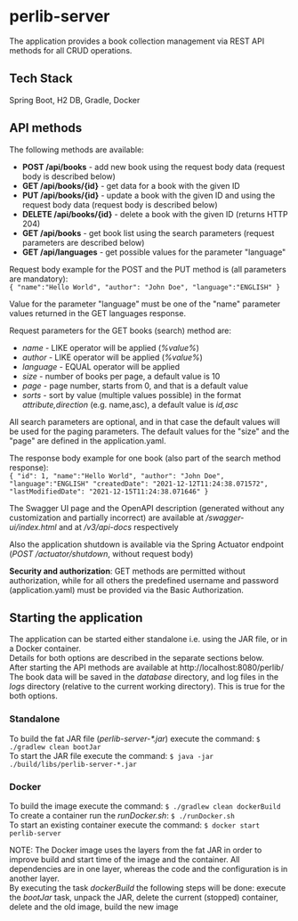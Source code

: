 # perlib-server

The application provides a book collection management via REST API methods for all CRUD operations.

## Tech Stack

Spring Boot, H2 DB, Gradle, Docker

## API methods

The following methods are available:

- __POST /api/books__ - add new book using the request body data (request body is described below)
- __GET /api/books/{id}__ - get data for a book with the given ID
- __PUT /api/books/{id}__ - update a book with the given ID and using the request body data (request body is described below)
- __DELETE /api/books/{id}__ - delete a book with the given ID (returns HTTP 204)
- __GET /api/books__ - get book list using the search parameters (request parameters are described below)
- __GET /api/languages__ - get possible values for the parameter "language"

Request body example for the POST and the PUT method is (all parameters are mandatory):  
`{
    "name":"Hello World",
    "author": "John Doe",
    "language":"ENGLISH"
}`

Value for the parameter "language" must be one of the "name" parameter values returned in the GET languages response.

Request parameters for the GET books (search) method are:
- _name_ - LIKE operator will be applied (_%value%_)
- _author_ - LIKE operator will be applied (_%value%_)
- _language_ - EQUAL operator will be applied
- _size_ - number of books per page, a default value is 10
- _page_ - page number, starts from 0, and that is a default value
- _sorts_ - sort by value (multiple values possible) in the format _attribute,direction_ (e.g. name,asc), a default value is _id,asc_

All search parameters are optional, and in that case the default values will be used for the paging parameters.
The default values for the "size" and the "page" are defined in the application.yaml.

The response body example for one book (also part of the search method response):  
`{
    "id": 1,
    "name":"Hello World",
    "author": "John Doe",
    "language":"ENGLISH"
    "createdDate": "2021-12-12T11:24:38.071572",
    "lastModifiedDate": "2021-12-15T11:24:38.071646"
}`

The Swagger UI page and the OpenAPI description (generated without any customization and partially incorrect) are available at _/swagger-ui/index.html_ and at _/v3/api-docs_ respectively

Also the application shutdown is available via the Spring Actuator endpoint (_POST /actuator/shutdown_, without request body)

__Security and authorization__: GET methods are permitted without authorization, while for all others the predefined username and password (application.yaml) must be provided via the Basic Authorization.

## Starting the application

The application can be started either standalone i.e. using the JAR file, or in a Docker container.  
Details for both options are described in the separate sections below.  
After starting the API methods are available at http://localhost:8080/perlib/  
The book data will be saved in the _database_ directory, and log files in the _logs_ directory (relative to the current working directory).
This is true for the both options.

 ### Standalone

To build the fat JAR file (_perlib-server-*.jar_) execute the command:
`$ ./gradlew clean bootJar`  
To start the JAR file execute the command:
`$ java -jar ./build/libs/perlib-server-*.jar`

 ### Docker

To build the image execute the command:
`$ ./gradlew clean dockerBuild`  
To create a container run the _runDocker.sh_:
`$ ./runDocker.sh`  
To start an existing container execute the command:
`$ docker start perlib-server`

NOTE: The Docker image uses the layers from the fat JAR in order to improve build and start time of the image and the container.
 All dependencies are in one layer, whereas the code and the configuration is in another layer.  
 By executing the task _dockerBuild_ the following steps will be done: execute the _bootJar_ task, unpack the JAR, 
 delete the current (stopped) container, delete and the old image, build the new image